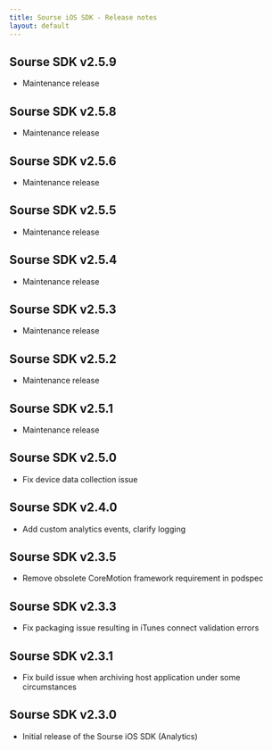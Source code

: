 ```yaml
---
title: Sourse iOS SDK - Release notes
layout: default 
---
```



Sourse SDK v2.5.9
-------------------
- Maintenance release

Sourse SDK v2.5.8
-------------------
- Maintenance release

Sourse SDK v2.5.6
-------------------
- Maintenance release

Sourse SDK v2.5.5
-------------------
- Maintenance release

Sourse SDK v2.5.4
-------------------
- Maintenance release

Sourse SDK v2.5.3
-------------------
- Maintenance release

Sourse SDK v2.5.2
-------------------
- Maintenance release

Sourse SDK v2.5.1
-------------------
- Maintenance release

Sourse SDK v2.5.0
-------------------
- Fix device data collection issue

Sourse SDK v2.4.0
--------------------
- Add custom analytics events, clarify logging

Sourse SDK v2.3.5
-------------------
- Remove obsolete CoreMotion framework requirement in podspec 

Sourse SDK v2.3.3
-------------------
- Fix packaging issue resulting in iTunes connect validation errors 

Sourse SDK v2.3.1
-------------------
- Fix build issue when archiving host application under some circumstances

Sourse SDK v2.3.0
--------------------
- Initial release of the Sourse iOS SDK (Analytics)

